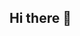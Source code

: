 ## Hi there 👋

<!--
**Saranyajothis/saranyajothis** is a ✨ _special_ ✨ repository because its `README.md` (this file) appears on your GitHub profile.

Here’s the updated README file with **Express.js** and **Node.js** included:  

---

# Hi, I'm Saranya JS! 👋  

**Java Backend Developer | iOS App Developer | Master's in Software Engineering Systems @Northeastern University**  

Welcome to my GitHub profile! I am a versatile developer with extensive experience in building efficient backend systems and crafting user-friendly mobile applications.  

## About Me  
- 🔭 I’m currently pursuing my Master's in **Software Engineering Systems** at **Northeastern University**, Boston.  
- 💼 Previously worked as a **Specialist - Software Engineering** at **LTIMindtree**, where I led backend optimizations and scaled systems for high performance.  
- 🌱 I’m currently learning advanced **cloud technologies**, **microservices**, and exploring innovations in **iOS app development** with **SwiftUI**.  
- 🤝 I’m open to collaborating on **Java backend projects**, **mobile app development**, and **full-stack solutions**.  
- 💡 I’m passionate about solving complex technical challenges and delivering impactful software that enhances user experiences.  

## 🚀 Key Projects  

Here are some highlights of my work:  

- **Backend Optimizations for Media Systems**  
  Improved MongoDB performance by 45x and reduced latencies by optimizing indices and upgrading drivers, resulting in enhanced system efficiency.  

- **Headcount Management Tool**  
  Migrated the application to **Java 8**, incorporating **lambda expressions** and **streams**, and implemented design patterns to streamline service architecture.  

- **Content Management System Enhancements**  
  Delivered feature enhancements using **Spring Boot**, created custom named queries, and optimized backend processing for quicker response times.  

- **Mobile App Development with Swift**  
  Designed and developed **iOS applications** using **UIKit** and **SwiftUI**, focusing on user-friendly interfaces and seamless performance.  

## 🛠️ Technical Skills  

- **Programming**: Java, Swift, Python, SQL, C++  
- **Backend Frameworks**: Spring Boot, Hibernate, JUnit, Express.js, Node.js  
- **Mobile Development**: SwiftUI, UIKit  
- **Tools**: Git, Jenkins, Docker, AWS, Xcode, MongoDB Compass  
- **Project Management**: Agile (Scrum, Kanban), Jira, Confluence  
- **Databases**: MySQL, MongoDB, PL/SQL  
- **Other Skills**: RESTful APIs, Microservices, Object-Oriented Programming  

## 📫 Let's Connect!  

[![Email](https://img.shields.io/badge/Email-D14836?style=flat-square&logo=gmail&logoColor=white)](mailto:saranyajothi.subram@gmail.com)  
[![LinkedIn](https://img.shields.io/badge/LinkedIn-0A66C2?style=flat-square&logo=linkedin&logoColor=white)](https://www.linkedin.com/in/saranya-js-770b46246/)  

Feel free to explore my repositories and connect for exciting collaborations! 🚀  

---  

Let me know if you’d like further refinements!
